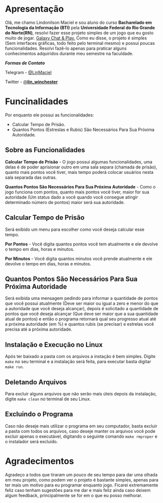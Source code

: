 # Apresentação

Olá, me chamo Lindonilson Maciel e sou aluno do curso **Bacharelado em Tecnologia da Informação (BTI)** pela **Universidade Federal do Rio Grande do Norte(RN)**, resolvi fazer esse projeto simples de um jogo que eu gosto muito de jogar. [Galaxy Chat & Play.](https://in-galaxy.com/pt)
Como eu disse, o projeto é simples (Sem interfaces gráficas, todo feito pelo terminal mesmo) e possui poucas funcionalidades. Resolvi fazê-lo apenas para praticar alguns conhecimentos adquiridos durante meu semestre na faculdade. 


***Formas de Contato***

Telegram - [@LinMaciel](https://t.me/LinMaciel)

Twitter - [@**lin_winchester**](https://twitter.com/lin_winchester)

# Funcinalidades

Por enquanto ele possui as funcionalidades:

 

 - Calcular Tempo de Prisão.
 - Quantos Pontos (Estreslas e Rubis) São Necessários Para Sua Próxima Autoridade.

## Sobre as Funcionalidades

**Calcular Tempo de Prisão** - O jogo possui algumas funcionalidades, uma delas é de poder aprisionar outro em uma sala separa (chamada de prisão), quanto mais pontos você tiver, mais tempo poderá colocar usuários nesta sala separada das outras.

**Quantos Pontos São Necessários Para Sua Próxima Autoridade** - Como o jogo funciona com pontos, quanto mais pontos você tiver, maior for sua autoridade (Um status dado a você quando você consegue atingir determinado número de pontos) maior será sua autoridade.
## Calcular Tempo de Prisão

Será exibido um menu para escolher como você deseja calcular esse tempo.

**Por Pontos** - Você digita quantos pontos você tem atualmente e ele devolve o tempo em dias, horas e minutos.

**Por Minutos** - Você digita quantos minutos você prende atualmente e ele devolve o tempo em dias, horas e minutos.

## Quantos Pontos São Necessários Para Sua Próxima Autoridade

Será exibida uma mensagem pedindo para informar a quantidade de pontos que você possui atualmente (Deve ser maior ou igual a zero e menor do que a autoridade que você deseja alcançar), depois é solicitado a quantidade de pontos que você deseja alcançar (Que deve ser maior que a sua quantidade atual de pontos) e então o programa retornará qual seu progresso atual até a próxima autoridade (em %) e quantos rubis (se precisar) e estrelas você precisa até a próxima autoridade.

## Instalação e Execução no Linux

Após ter baixado a pasta com os arquivos a instação é bem simples.
Digite `make` no seu terminal e a instalação será feita, para executar basta digitar `make run`.

## Deletando Arquivos

Para excluir alguns arquivos que não serão mais úteis depois da instalação, digite `make clean` no terminal de seu Linux.


## Excluindo o Programa

Caso não deseje mais utilizar o programa em seu computador, basta excluir a pasta com todos os arquivos, caso deseje manter os arquivos você pode excluir apenas o executável, digitando o seguinte comando `make rmproper` e o instalador será excluído.

# Agradecimentos

Agradeço a todos que tiraram um pouco de seu tempo para dar uma olhada em meu projeto, como podem ver o projeto é bastante simples, apenas para ter mais um motivo para eu programar enquanto jogo.
Ficarei extremamente feliz caso tenham sugestões para me dar e mais feliz ainda caso deixem algum feedback, principalmente se for em o que eu posso melhorar.